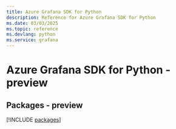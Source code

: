 ```yaml
---
title: Azure Grafana SDK for Python
description: Reference for Azure Grafana SDK for Python
ms.date: 03/03/2025
ms.topic: reference
ms.devlang: python
ms.service: grafana
---
```

# Azure Grafana SDK for Python - preview
## Packages - preview
[!INCLUDE [packages](grafana-index.md)]